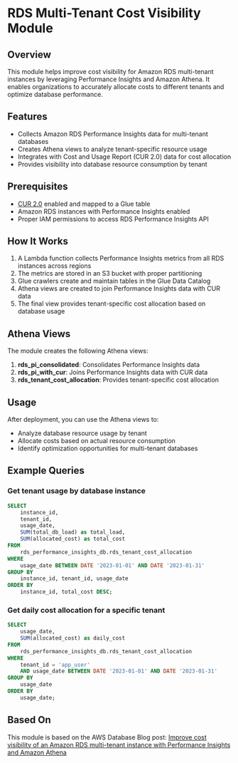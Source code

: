 # RDS Multi-Tenant Cost Visibility Module

## Overview

This module helps improve cost visibility for Amazon RDS multi-tenant instances by leveraging Performance Insights and Amazon Athena. It enables organizations to accurately allocate costs to different tenants and optimize database performance.

## Features

- Collects Amazon RDS Performance Insights data for multi-tenant databases
- Creates Athena views to analyze tenant-specific resource usage
- Integrates with Cost and Usage Report (CUR 2.0) data for cost allocation
- Provides visibility into database resource consumption by tenant

## Prerequisites

- [CUR 2.0](https://docs.aws.amazon.com/cur/latest/userguide/data-exports-migrate-two.html) enabled and mapped to a Glue table
- Amazon RDS instances with Performance Insights enabled
- Proper IAM permissions to access RDS Performance Insights API

## How It Works

1. A Lambda function collects Performance Insights metrics from all RDS instances across regions
2. The metrics are stored in an S3 bucket with proper partitioning
3. Glue crawlers create and maintain tables in the Glue Data Catalog
4. Athena views are created to join Performance Insights data with CUR data
5. The final view provides tenant-specific cost allocation based on database usage

## Athena Views

The module creates the following Athena views:

1. **rds_pi_consolidated**: Consolidates Performance Insights data
2. **rds_pi_with_cur**: Joins Performance Insights data with CUR data
3. **rds_tenant_cost_allocation**: Provides tenant-specific cost allocation

## Usage

After deployment, you can use the Athena views to:
- Analyze database resource usage by tenant
- Allocate costs based on actual resource consumption
- Identify optimization opportunities for multi-tenant databases

## Example Queries

### Get tenant usage by database instance
```sql
SELECT
    instance_id,
    tenant_id,
    usage_date,
    SUM(total_db_load) as total_load,
    SUM(allocated_cost) as total_cost
FROM
    rds_performance_insights_db.rds_tenant_cost_allocation
WHERE
    usage_date BETWEEN DATE '2023-01-01' AND DATE '2023-01-31'
GROUP BY
    instance_id, tenant_id, usage_date
ORDER BY
    instance_id, total_cost DESC;
```

### Get daily cost allocation for a specific tenant
```sql
SELECT
    usage_date,
    SUM(allocated_cost) as daily_cost
FROM
    rds_performance_insights_db.rds_tenant_cost_allocation
WHERE
    tenant_id = 'app_user'
    AND usage_date BETWEEN DATE '2023-01-01' AND DATE '2023-01-31'
GROUP BY
    usage_date
ORDER BY
    usage_date;
```

## Based On

This module is based on the AWS Database Blog post: [Improve cost visibility of an Amazon RDS multi-tenant instance with Performance Insights and Amazon Athena](https://aws.amazon.com/blogs/database/improve-cost-visibility-of-an-amazon-rds-multi-tenant-instance-with-performance-insights-and-amazon-athena/)